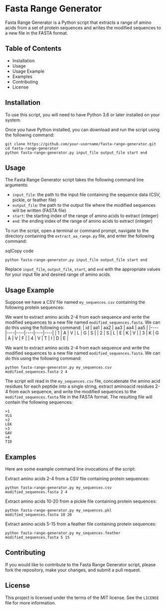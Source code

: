 # Fasta Range Generator

Fasta Range Generator is a Python script that extracts a range of amino acids from a set of protein sequences and writes the modified sequences to a new file in the FASTA format.

## Table of Contents

-   Installation
-   Usage
-   Usage Example
-   Examples
-   Contributing
-   License

## Installation

To use this script, you will need to have Python 3.6 or later installed on your system.

Once you have Python installed, you can download and run the script using the following command:

    git clone https://github.com/your-username/fasta-range-generator.git
    cd fasta-range-generator
    python fasta-range-generator.py input_file output_file start end

## Usage

The Fasta Range Generator script takes the following command line arguments:

-   `input_file`: the path to the input file containing the sequence data (CSV, pickle, or feather file)
-   `output_file`: the path to the output file where the modified sequences will be written (FASTA file)
-   `start`: the starting index of the range of amino acids to extract (integer)
-   `end`: the ending index of the range of amino acids to extract (integer)

To run the script, open a terminal or command prompt, navigate to the directory containing the `extract_aa_range.py` file, and enter the following command:

sqlCopy code

`python fasta-range-generator.py input_file output_file start end` 

Replace `input_file`, `output_file`, `start`, and `end` with the appropriate values for your input file and desired range of amino acids.

## Usage Example

Suppose we have a CSV file named `my_sequences.csv` containing the following protein sequences:



We want to extract amino acids 2-4 from each sequence and write the modified sequences to a new file named `modified_sequences.fasta`. We can do this using the following command:
| id | aa1 | aa2 | aa3 | aa4 | aa5 |
|----|----|----|----|----|----|
| 1 | A | V | L | G | S |
| 2 | S | L | E | K | V |
| 3 | K | G | A | V | F |
| 4 | V | T | I | D | E |

We want to extract amino acids 2-4 from each sequence and write the modified sequences to a new file named `modified_sequences.fasta`. We can do this using the following command:

    python fasta-range-generator.py my_sequences.csv modified_sequences.fasta 2 4

The script will read in the `my_sequences.csv` file, concatenate the amino acid residues for each peptide into a single string, extract aminoacid residues 2-4 from each sequence, and write the modified sequences to the `modified_sequences.fasta` file in the FASTA format. The resulting file will contain the following sequences:

    >1
    VLG
    >2
    LEK
    >3
    GAV
    >4
    TID

## Examples

Here are some example command line invocations of the script:

Extract amino acids 2-4 from a CSV file containing protein sequences:

    python fasta-range-generator.py my_sequences.csv modified_sequences.fasta 2 4

Extract amino acids 10-20 from a pickle file containing protein sequences:

    python fasta-range-generator.py my_sequences.pkl modified_sequences.fasta 10 20 

Extract amino acids 5-15 from a feather file containing protein sequences:

    python fasta-range-generator.py my_sequences.feather modified_sequences.fasta 5 15

## Contributing

If you would like to contribute to the Fasta Range Generator script, please fork the repository, make your changes, and submit a pull request.

## License

This project is licensed under the terms of the MIT license. See the `LICENSE` file for more information.
